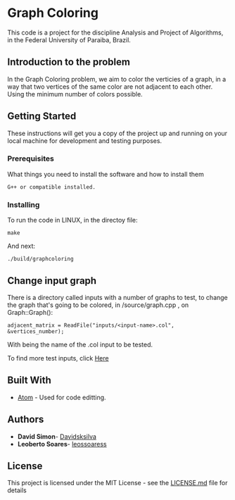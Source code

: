 # Graph Coloring

This code is a project for the discipline Analysis and Project of Algorithms, in the Federal University of Paraiba, Brazil.

## Introduction to the problem

In the Graph Coloring problem, we aim to color the verticies of a graph, in a way that two vertices of the same color are not adjacent to each other. Using the minimum number of colors possible.

## Getting Started

These instructions will get you a copy of the project up and running on your local machine for development and testing purposes.

### Prerequisites

What things you need to install the software and how to install them

```
G++ or compatible installed.
```

### Installing

To run the code in LINUX, in the directoy file:

```
make
```

And next:

```
./build/graphcoloring
```

## Change input graph

There is a directory called inputs with a number of graphs to test, to change the graph that's going to be colored, in /source/graph.cpp , on Graph::Graph():

```
adjacent_matrix = ReadFile("inputs/<input-name>.col", &vertices_number);
```
With <input-name> being the name of the .col input to be tested.

To find more test inputs, click [Here](http://cse.unl.edu/~tnguyen/npbenchmarks/graphcoloring.html)

## Built With

* [Atom](https://atom.io/) - Used for code editting.

## Authors

* **David Simon**- [Davidsksilva](https://github.com/Davidsksilva)
* **Leoberto Soares**- [leossoaress](https://github.com/leossoaress)

## License

This project is licensed under the MIT License - see the [LICENSE.md](LICENSE.md) file for details
